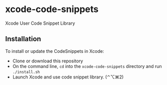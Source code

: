 # xcode-code-snippets
Xcode User Code Snippet Library

## Installation
To install or update the CodeSnippets in Xcode:

- Clone or download this repository
- On the command line, `cd` into the `xcode-code-snippets` directory and run `./install.sh`
- Launch Xcode and use code snippet library. (⌃⌥⌘2)
